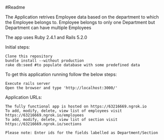 #Readme

The Application retrives Employee data based on the department to which the Employee belongs to.
Employee belongs to only one Department but Department can have multiple Employees


The app uses Ruby 2.4.1 and Rails 5.2.0

Initial steps:

    Clone this repository
    bundle install --without production
    rake db:seed #to populate database with some predefined data

To get this application running follow the below steps:

    Execute rails server
    Open the browser and type 'http://localhost:3000/'

Application URLs:

    The fully functional app is hosted on https://63216669.ngrok.io
    To add, modify, delete, view list of employees visit https://63216669.ngrok.io/employees
    To add, modify, delete, view list of section visit https://63216669.ngrok.io/sections

    Please note: Enter ids for the fields labelled as Department/Section
